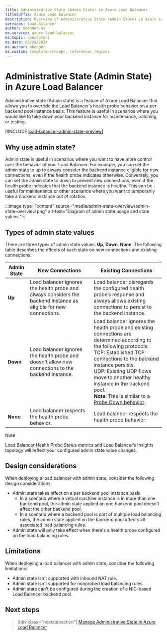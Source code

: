 ```yaml
---
title: Administrative State (Admin State) in Azure Load Balancer
titleSuffix: Azure Load Balancer
description: Overview of Administrative State (Admin State) in Azure Load Balancer.
services: load-balancer
author: mbender-ms
ms.service: azure-load-balancer
ms.topic: conceptual
ms.date: 05/29/2024
ms.author: mbender
ms.custom: template-concept, references_regions
---
```


# Administrative State (Admin State) in Azure Load Balancer

Administrative state (Admin state) is a feature of Azure Load Balancer that allows you to override the Load Balancer’s health probe behavior on a per backend pool instance basis. This feature is useful in scenarios where you would like to take down your backend instance for maintenance, patching, or testing.

[!INCLUDE [load-balancer-admin-state-preview](../../includes/load-balancer-admin-state-preview.md)]


## Why use admin state? 

Admin state is useful in scenarios where you want to have more control over the behavior of your Load Balancer. For example, you can set the admin state to up to always consider the backend instance eligible for new connections, even if the health probe indicates otherwise. Conversely, you can set the admin state to down to prevent new connections, even if the health probe indicates that the backend instance is healthy. This can be useful for maintenance or other scenarios where you want to temporarily take a backend instance out of rotation.

:::image type="content" source="media/admin-state-overview/admin-state-overview.png" alt-text="Diagram of admin state usage and state values.":::

## Types of admin state values 

There are three types of admin state values: **Up**, **Down**, **None**. The following table describes the effects of each state on new connections and existing connections:

| **Admin State** | **New Connections** | **Existing Connections** |
|-------------|-----------------|----------------------|
| **Up**         | Load balancer ignores the health probe and always considers the backend instance as eligible for new connections. | Load balancer disregards the configured health probe’s response and always allows existing connections to persist to the backend instance.|
| **Down**       | Load balancer ignores the health probe and doesn't allow new connections to the backend instance. | Load balancer ignores the health probe and existing connections are determined according to the following protocols: </br>TCP: Established TCP connections to the backend instance persists.</br>UDP: Existing UDP flows move to another healthy instance in the backend pool.</br> **Note**: This is similar to a [Probe Down behavior](load-balancer-custom-probe-overview.md#probe-down-behavior).   |
| **None**       | Load balancer respects the health probe behavior. | Load balancer respects the health probe behavior. |

> [!NOTE]
> Load Balancer Health Probe Status metrics and Load Balancer’s Insights topology will reflect your configured admin state value changes.

## Design considerations

When deploying a load balancer with admin state, consider the following design considerations:

- Admin state takes effect on a per backend pool instance basis
  - In a scenario where a virtual machine instance is in more than one backend pool, the admin state applied on one backend pool doesn't affect the other backend pool.
  - In a scenario where a backend pool is part of multiple load balancing rules, the admin state applied on the backend pool affects all associated load balancing rules. 
- Admin state will only take effect when there's a health probe configured on the load balancing rules.      

## Limitations

When deploying a load balancer with admin state, consider the following limitations:

- Admin state isn't supported with inbound NAT rule. 
- Admin state isn't supported for nonprobed load balancing rules.
- Admin state can't be configured during the creation of a NIC-based Load Balancer backend pool. 


## Next steps

> [!div class="nextstepaction"]
> [Manage Administrative State in Azure Load Balancer](manage-admin-state-how-to.md)
